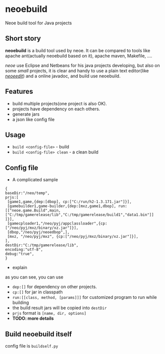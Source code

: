 neoebuild
=========

Neoe build tool for Java projects

Short story
------------------
**neoebuild** is a build tool used by neoe. It can be compared to tools like apache ant(actually neoebuild based on it),
apache maven, Makefile, ....

*neoe* use Eclipse and Netbeans for his java projects developing, 
but also on some *small* projects, it is clear and handy to use a plain text editor(like [*neoeedit*](https://github.com/neoedmund/neoeedit)) and a online javadoc,
and build use neoebuild.


Features
-----------------
* build multiple projects(one project is also OK).
* projects have dependency on each others.
* generate jars
* a json like config file


Usage
-----------------
* `build <config-file>`  -  build
* `build <config-file> clean`  -  a clean build


Config file
----------------
* A complicated sample
```
{
baseDir:"/neo/temp",
prjs:[
 [game1,game,{dep:[dbop], cp:["C:/run/h2-1.3.171.jar"]}],
 [gamebuilder1,game-builder,{dep:[mxz,game1,dbop], run:[["neoe.game.Build",main,["C:/tmp/gamerelease/lib","C:/tmp/gamerelease/build1","data1.bin"]] ]}],
 [gamecploader1,"/neo/pyj/appclassloader",{cp:["/neo/pyj/mxz/binary/xz.jar"]}],
 [dbop,"/neo/pyj/neoedbop",],
 [mxz, "/neo/pyj/mxz", {cp:["/neo/pyj/mxz/binary/xz.jar"]}],
],
destDir:"C:/tmp/gamerelease/lib",
encoding:"utf-8",
debug:"true",
}                                                             
```
* explain

as you can see, you can use

  - `dep:[]` for dependency on other projects.
  - `cp:[]` for jar in classpath
  - `run:[[class, method, [params]]]` for customized program to run while building
  - the build result jars will be copied into `destDir`
  - `prjs` format is `[name, dir, options]` 
  - **TODO: more details**
  

Build neoebuild itself
--------------------
config file is `buildself.py`
